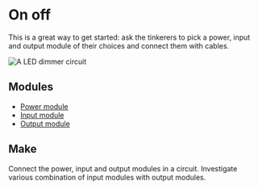 # On off

This is a great way to get started: ask the tinkerers to pick a power, input and output module of their choices and connect them with cables.


![A LED dimmer circuit](/assets/leddimmer.gif)

## Modules

* [Power module](/modules/power)
* [Input module](/modules/input)
* [Output module](/modules/output)

## Make

Connect the power, input and output modules in a circuit. Investigate various combination of input modules with output modules.
